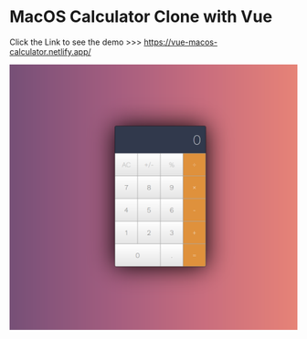 # MacOS Calculator Clone with Vue

Click the Link to see the demo >>> https://vue-macos-calculator.netlify.app/


<img align="right"  src="https://github.com/cagdasaydemir/vue_macos-calculator-clone/blob/main/readme-img/calculator-img.png" alt="calculator-img">
